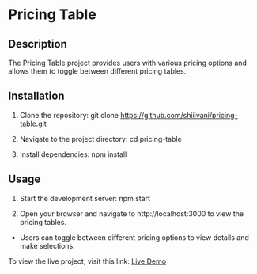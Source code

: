 # Pricing Table

## Description

The Pricing Table project provides users with various pricing options and allows them to toggle between different pricing tables.

## Installation

1. Clone the repository: git clone https://github.com/shiiivani/pricing-table.git

2. Navigate to the project directory: cd pricing-table

3. Install dependencies: npm install

## Usage

1. Start the development server: npm start

2. Open your browser and navigate to http://localhost:3000 to view the pricing tables.

- Users can toggle between different pricing options to view details and make selections.

To view the live project, visit this link: [Live Demo](http://shiiivani.github.io/pricing-table)
